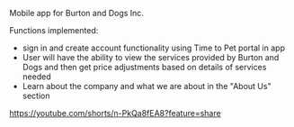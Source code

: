 Mobile app for Burton and Dogs Inc.

Functions implemented:
- sign in and create account functionality using Time to Pet portal in app
- User will have the ability to view the services provided by Burton and Dogs and then get price adjustments based on details of services needed
- Learn about the company and what we are about in the "About Us" section

https://youtube.com/shorts/n-PkQa8fEA8?feature=share
